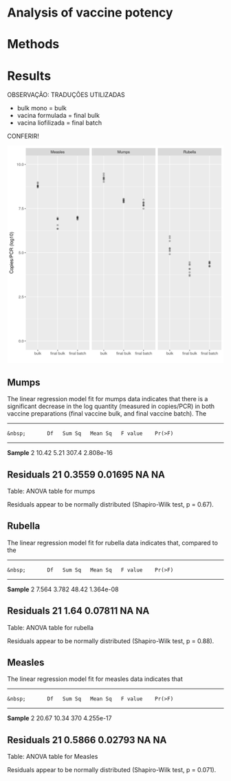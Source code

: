 # Analysis of vaccine potency






# Methods

# Results

OBSERVAÇÃO: TRADUÇÕES UTILIZADAS

- bulk mono = bulk
- vacina formulada = final bulk
- vacina liofilizada = final batch

CONFERIR!

![Figure: Potency evaluation of the different vaccine preparations for all three viruses. ](../figures/potency.png)

## Mumps

The linear regression model fit for mumps data indicates that there is a significant decrease in the log quantity (measured in copies/PCR) in both vaccine preparations (final vaccine bulk, and final vaccine batch).
The 


-------------------------------------------------------------
    &nbsp;       Df   Sum Sq   Mean Sq   F value    Pr(>F)   
--------------- ---- -------- --------- --------- -----------
  **Sample**     2    10.42     5.21      307.4    2.808e-16 

 **Residuals**   21   0.3559   0.01695     NA         NA     
-------------------------------------------------------------

Table: ANOVA table for mumps

Residuals appear to be normally distributed (Shapiro-Wilk test, p = 0.67).

## Rubella

The linear regression model fit for rubella data indicates that, compared to the 


-------------------------------------------------------------
    &nbsp;       Df   Sum Sq   Mean Sq   F value    Pr(>F)   
--------------- ---- -------- --------- --------- -----------
  **Sample**     2    7.564     3.782     48.42    1.364e-08 

 **Residuals**   21    1.64    0.07811     NA         NA     
-------------------------------------------------------------

Table: ANOVA table for rubella

Residuals appear to be normally distributed (Shapiro-Wilk test, p = 0.88).

## Measles

The linear regression model fit for measles data indicates that


-------------------------------------------------------------
    &nbsp;       Df   Sum Sq   Mean Sq   F value    Pr(>F)   
--------------- ---- -------- --------- --------- -----------
  **Sample**     2    20.67     10.34      370     4.255e-17 

 **Residuals**   21   0.5866   0.02793     NA         NA     
-------------------------------------------------------------

Table: ANOVA table for Measles

Residuals appear to be normally distributed (Shapiro-Wilk test, p = 0.071).
